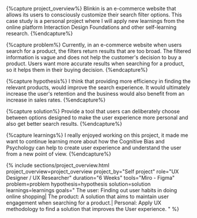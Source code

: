 {%capture project_overview%}
Blinkin is an e-commerce website that allows its users to consciously customize their search filter options.
This case study is a personal project where I will apply new learnings from the online platform Interaction Design Foundations and other self-learning research.
{%endcapture%}

{%capture problem%}
Currently, in an e-commerce website when users search for a product, the filters return results that are too broad.
The filtered information is vague and does not help the customer's decision to buy a product. Users want more accurate results when searching for a product, so it helps them in their buying decision.
{%endcapture%}

{%capture hypothesis%}
I think that providing more efficiency in finding the relevant products, would improve the search experience. It would ultimately increase the user's retention and the business would also benefit from an increase in sales rates.
{%endcapture%}

{%capture solution%}
Provide a tool that users can deliberately choose between options designed to make the user experience more personal and also get better search results.
{%endcapture%}

{%capture learnings%}
I really enjoyed working on this project, it made me want to continue learning more about how the Cognitive Bias and Psychology can help to create user experience and understand the user from a new point of view.
{%endcapture%}

{%
include sections/project_overview.html
project_overview=project_overview
project_by="Self project"
role="UX Designer / UX Researcher"
duration="6 Weeks"
tools="Miro - Figma"
problem=problem
hypothesis=hypothesis
solution=solution
learnings=learnings
goals="
The user: Finding out user habits in doing online shopping|
The product: A solution that aims to maintain user engagement when searching for a product.|
Personal: Apply UX methodology to find a solution that improves the User experience.
"
%}
